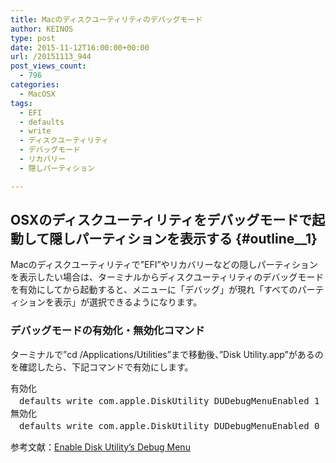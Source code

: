 ```yaml
---
title: Macのディスクユーティリティのデバッグモード
author: KEINOS
type: post
date: 2015-11-12T16:00:00+00:00
url: /20151113_944
post_views_count:
  - 796
categories:
  - MacOSX
tags:
  - EFI
  - defaults
  - write
  - ディスクユーティリティ
  - デバッグモード
  - リカバリー
  - 隠しパーティション

---
```

## OSXのディスクユーティリティをデバッグモードで起動して隠しパーティションを表示する {#outline__1}

<div class="section">
  <p>
    Macのディスクユーティリティで&#8221;EFI&#8221;やリカバリーなどの隠しパーティションを表示したい場合は、ターミナルからディスクユーティリティのデバッグモードを有効にしてから起動すると、メニューに「デバッグ」が現れ「すべてのパーティションを表示」が選択できるようになります。
  </p>
  
  <h3 id="outline__1_1">
    デバッグモードの有効化・無効化コマンド
  </h3>
  
  <p>
    ターミナルで&#8221;cd /Applications/Utilities&#8221;まで移動後、&#8221;Disk Utility.app&#8221;があるのを確認したら、下記コマンドで有効にします。
  </p>
  
  <pre>
有効化
　defaults write com.apple.DiskUtility DUDebugMenuEnabled 1
無効化
　defaults write com.apple.DiskUtility DUDebugMenuEnabled 0
</pre>
  
  <p>
    参考文献：<a href="http://macs.about.com/od/usingyourmac/qt/Enable-Disk-Utilitys-Debug-Menu.htm" target="_blank">Enable Disk Utility’s Debug Menu</a>
  </p>
</div>